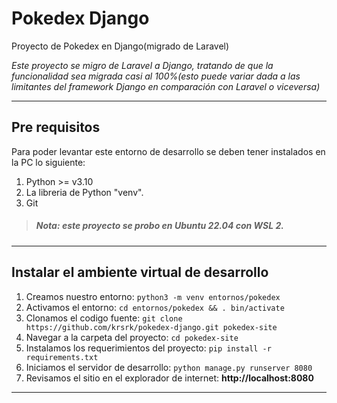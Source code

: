 # Pokedex Django
Proyecto de Pokedex en Django(migrado de Laravel)

*Este proyecto se migro de Laravel a Django, tratando de que la funcionalidad sea migrada casi al 100%(esto puede variar dada a las limitantes del framework Django en comparación con Laravel o viceversa)*

---

## Pre requisitos

Para poder levantar este entorno de desarrollo se deben tener instalados en la PC lo siguiente:

1. Python >= v3.10
2. La libreria de Python "venv".
3. Git

>##### ***Nota: este proyecto se probo en Ubuntu 22.04 con WSL 2.***

---

## Instalar el ambiente virtual de desarrollo

1. Creamos nuestro entorno: `python3 -m venv entornos/pokedex`
2. Activamos el entorno: `cd entornos/pokedex && . bin/activate`
3. Clonamos el codigo fuente: `git clone https://github.com/krsrk/pokedex-django.git pokedex-site`
4. Navegar a la carpeta del proyecto: `cd pokedex-site`
5. Instalamos los requerimientos del proyecto: `pip install -r requirements.txt`
6. Iniciamos el servidor de desarrollo: `python manage.py runserver 8080`
7. Revisamos el sitio en el explorador de internet: **http://localhost:8080**

---
